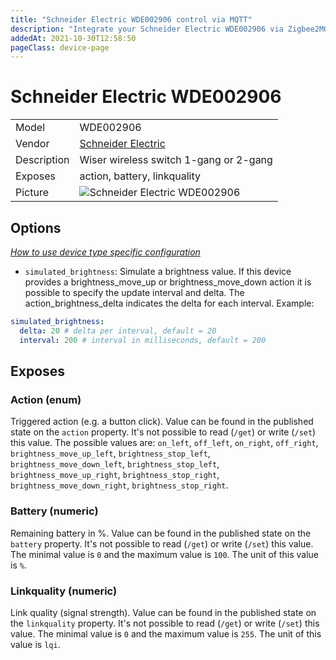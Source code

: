 ```yaml
---
title: "Schneider Electric WDE002906 control via MQTT"
description: "Integrate your Schneider Electric WDE002906 via Zigbee2MQTT with whatever smart home infrastructure you are using without the vendor's bridge or gateway."
addedAt: 2021-10-30T12:58:50
pageClass: device-page
---
```


<!-- !!!! -->
<!-- ATTENTION: This file is auto-generated through docgen! -->
<!-- You can only edit the "Notes"-Section between the two comment lines "Notes BEGIN" and "Notes END". -->
<!-- Do not use h1 or h2 heading within "## Notes"-Section. -->
<!-- !!!! -->

# Schneider Electric WDE002906

|     |     |
|-----|-----|
| Model | WDE002906  |
| Vendor  | [Schneider Electric](/supported-devices/#v=Schneider%20Electric)  |
| Description | Wiser wireless switch 1-gang or 2-gang |
| Exposes | action, battery, linkquality |
| Picture | ![Schneider Electric WDE002906](https://www.zigbee2mqtt.io/images/devices/WDE002906.jpg) |


<!-- Notes BEGIN: You can edit here. Add "## Notes" headline if not already present. -->


<!-- Notes END: Do not edit below this line -->


## Options
*[How to use device type specific configuration](../guide/configuration/devices-groups.md#specific-device-options)*

* `simulated_brightness`: Simulate a brightness value. If this device provides a brightness_move_up or brightness_move_down action it is possible to specify the update interval and delta. The action_brightness_delta indicates the delta for each interval. Example:
```yaml
simulated_brightness:
  delta: 20 # delta per interval, default = 20
  interval: 200 # interval in milliseconds, default = 200
```


## Exposes

### Action (enum)
Triggered action (e.g. a button click).
Value can be found in the published state on the `action` property.
It's not possible to read (`/get`) or write (`/set`) this value.
The possible values are: `on_left`, `off_left`, `on_right`, `off_right`, `brightness_move_up_left`, `brightness_stop_left`, `brightness_move_down_left`, `brightness_stop_left`, `brightness_move_up_right`, `brightness_stop_right`, `brightness_move_down_right`, `brightness_stop_right`.

### Battery (numeric)
Remaining battery in %.
Value can be found in the published state on the `battery` property.
It's not possible to read (`/get`) or write (`/set`) this value.
The minimal value is `0` and the maximum value is `100`.
The unit of this value is `%`.

### Linkquality (numeric)
Link quality (signal strength).
Value can be found in the published state on the `linkquality` property.
It's not possible to read (`/get`) or write (`/set`) this value.
The minimal value is `0` and the maximum value is `255`.
The unit of this value is `lqi`.

